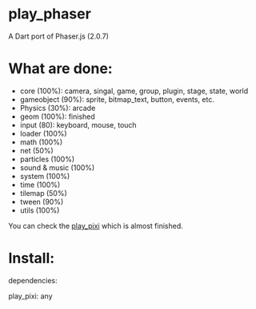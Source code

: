 play_phaser
=========
A Dart port of Phaser.js (2.0.7)


What are done:
=========
* core (100%): camera, singal, game, group, plugin, stage, state, world
* gameobject (90%): sprite, bitmap_text, button, events, etc.
* Physics (30%): arcade
* geom (100%): finished
* input (80): keyboard, mouse, touch
* loader (100%)
* math (100%)
* net (50%)
* particles (100%)
* sound & music (100%)
* system (100%)
* time (100%)
* tilemap (50%)
* tween (90%)
* utils (100%)


You can check the [play_pixi][1] which is almost finished.

Install:
=========
dependencies:

  play_pixi: any


[1]: https://github.com/playif/play_pixi